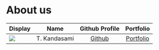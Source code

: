 # About us

Display |     Name     |              Github Profile              | Portfolio 
--------|:------------:|:----------------------------------------:|:---------:
![](https://avatars.githubusercontent.com/u/58680606?v=4) | T. Kandasami | [Github](https://github.com/t-kandasami) | [Portfolio](docs/team/t-kandasami.md)
